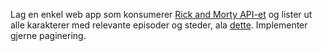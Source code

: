 Lag en enkel web app som konsumerer [Rick and Morty API-et](https://rickandmortyapi.com/documentation/#rest) og lister ut alle karakterer med relevante episoder og steder, ala [dette](https://rickandmortyapi.com). Implementer gjerne paginering.
